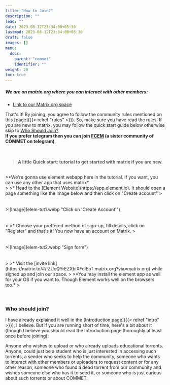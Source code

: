 ```yaml
---
title: "How to Join?"
description: ""
lead: ""
date: 2023-08-12T23:34:00+05:30
lastmod: 2023-08-12T23:34:00+05:30
draft: false
images: []
menu:
  docs:
    parent: "commet"
    identifier: ""
weight: 20 
toc: true
---
```

##### We are on matrix.org where you can interact with other members:

* [Link to our Matrix.org space](https://matrix.to/#/!ZUcQYrEZXbiXFdiEoT:matrix.org?via=matrix.org)

That's it! By joining, you agree to follow the community rules mentioned on this [page]({{< relref "rules" >}}). So, make sure you have read the rules. If you are new to matrix, you may follow the quick start guide below otherwise skip to [Who Should Join?](/docs/commet/how-to-join/#who-should-join)<br>
**If you prefer telegram then you can join [FCEM](https://commet-wiki.github.io/external/groups/fcem/about/) (a sister community of COMMET on telegram)**
<br><br><br>
>**A little Quick start: tutorial to get started with matrix if you are new.**
<br>
>*We're gonna use element webapp here in the tutorial. If you want, you can use any other app that uses matrix*.
<br>
>
>* Head to the [Element Website](https://app.element.io). It should open a page something like the image below and then click on "Create account"
>
<br><br><br>
>![Image](elem-tut1.webp "Click on 'Create Account'")
<br><br><br>
>
>* Choose your preffered method of sign-up, fill details, click on "Register" and that's it! You now have an account on Matrix.
>
<br><br><br>
>![Image](elem-tut2.webp "Sign form")
<br><br><br>
>
>* Visit the [invite link](https://matrix.to/#/!ZUcQYrEZXbiXFdiEoT:matrix.org?via=matrix.org) while signed up and join our space.
>
>*You may install the element app as well for your OS if you want to. Though Element works well on the browsers too.*
>
<br><br><br>

### Who should join?

I have already explained it well in the [Introduction page]({{< relref "intro" >}}), I believe. But if you are running short of time, here's a bit about it (though I believe you should read the Introduction page thoroughly at least once before joining):

Anyone who wishes to upload or who already uploads educational torrents. Anyone, could just be a student who is just interested in accessing such torrents, a seeder who seeks to help the community, someone who wants to interact with other members or uploaders to request content or for any other reason, someone who found a dead torrent from our community and wishes someone else who has it to seed it, or someone who is just curious about such torrents or about COMMET.
